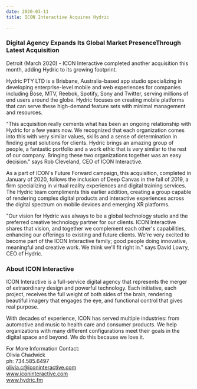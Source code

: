 ```yaml
---
date: 2020-03-11
title: ICON Interactive Acquires Hydric

---
```

### Digital Agency Expands Its Global Market PresenceThrough Latest Acquisition

Detroit (March 2020) - ICON Interactive completed another acquisition this month, adding Hydric to its growing footprint.

Hydric PTY LTD is a Brisbane, Australia-based app studio specializing in developing enterprise-level mobile and web experiences for companies including Bose, MTV, Reebok, Spotify, Sony and Twitter, serving millions of end users around the globe. Hydric focuses on creating mobile platforms that can serve these high-demand feature sets with minimal management and resources.

"This acquisition really cements what has been an ongoing relationship with Hydric for a few years now. We recognized that each organization comes into this with very similar values, skills and a sense of determination in finding great solutions for clients. Hydric brings an amazing group of people, a fantastic portfolio and a work ethic that is very similar to the rest of our company. Bringing these two organizations together was an easy decision." says Rob Cleveland, CEO of ICON Interactive.

As a part of ICON's Future Forward campaign, this acquisition, completed in January of 2020, follows the inclusion of Deep Canvas in the fall of 2019, a firm specializing in virtual reality experiences and digital training services. The Hydric team compliments this earlier addition, creating a group capable of rendering complex digital products and interactive experiences across the digital spectrum on mobile devices and emerging XR platforms.

"Our vision for Hydric was always to be a global technology studio and the preferred creative technology partner for our clients. ICON Interactive shares that vision, and together we complement each other's capabilities, enhancing our offerings to existing and future clients. We're very excited to become part of the ICON Interactive family; good people doing innovative, meaningful and creative work. We think we'll fit right in." says David Lowry, CEO of Hydric.

### About ICON Interactive

ICON Interactive is a full-service digital agency that represents the merger of extraordinary design and powerful technology. Each initiative, each project, receives the full weight of both sides of the brain, rendering beautiful imagery that engages the eye, and functional control that gives real purpose.

With decades of experience, ICON has served multiple industries: from automotive and music to health care and consumer products. We help organizations with many different configurations meet their goals in the digital space and beyond. We do this because we love it.

For More Information Contact:  
Olivia Chadwick  
ph: 734.585.6497  
olivia.c@iconinteractive.com  
www.iconinteractive.com  
www.hydric.fm